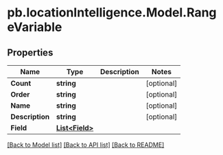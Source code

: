 # pb.locationIntelligence.Model.RangeVariable
## Properties

Name | Type | Description | Notes
------------ | ------------- | ------------- | -------------
**Count** | **string** |  | [optional] 
**Order** | **string** |  | [optional] 
**Name** | **string** |  | [optional] 
**Description** | **string** |  | [optional] 
**Field** | [**List&lt;Field&gt;**](Field.md) |  | 

[[Back to Model list]](../README.md#documentation-for-models) [[Back to API list]](../README.md#documentation-for-api-endpoints) [[Back to README]](../README.md)

